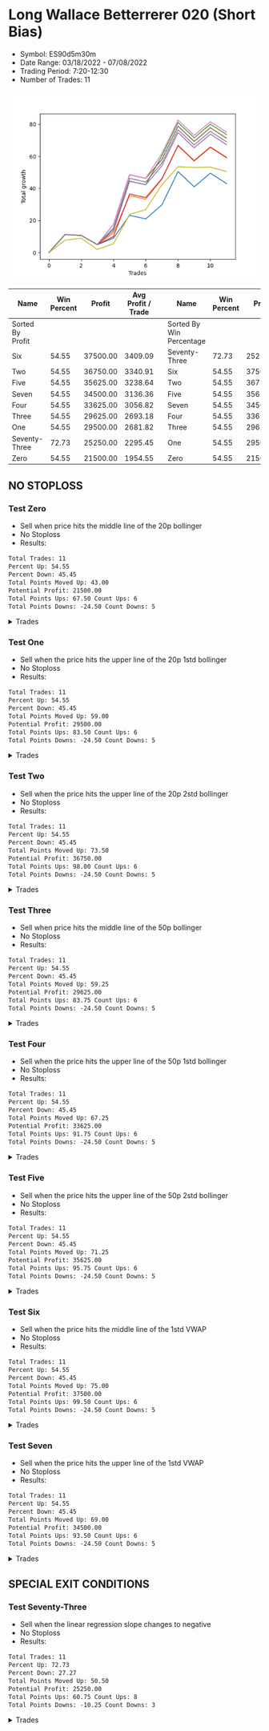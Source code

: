 # Long Wallace Betterrerer 020 (Short Bias)
- Symbol: ES90d5m30m
- Date Range: 03/18/2022 - 07/08/2022
- Trading Period: 7:20-12:30
- Number of Trades: 11

![Plot](LongWallaceBetterrerer020ES90d5m30m(ShortBias).png)

| Name | Win Percent | Profit | Avg Profit / Trade |     | Name | Win Percent | Profit | Avg Profit / Trade |
| ---- | ----------- | ------ | ------------------ | --- | ---- | ----------- | ------ | ------------------ |
| Sorted By <br> Profit | | | | | Sorted By <br> Win Percentage ||||
| Six | 54.55 | 37500.00 | 3409.09 |     | Seventy-Three | 72.73 | 25250.00 | 2295.45 |
| Two | 54.55 | 36750.00 | 3340.91 |     | Six | 54.55 | 37500.00 | 3409.09 |
| Five | 54.55 | 35625.00 | 3238.64 |     | Two | 54.55 | 36750.00 | 3340.91 |
| Seven | 54.55 | 34500.00 | 3136.36 |     | Five | 54.55 | 35625.00 | 3238.64 |
| Four | 54.55 | 33625.00 | 3056.82 |     | Seven | 54.55 | 34500.00 | 3136.36 |
| Three | 54.55 | 29625.00 | 2693.18 |     | Four | 54.55 | 33625.00 | 3056.82 |
| One | 54.55 | 29500.00 | 2681.82 |     | Three | 54.55 | 29625.00 | 2693.18 |
| Seventy-Three | 72.73 | 25250.00 | 2295.45 |     | One | 54.55 | 29500.00 | 2681.82 |
| Zero | 54.55 | 21500.00 | 1954.55 |     | Zero | 54.55 | 21500.00 | 1954.55 |

## NO STOPLOSS

### Test Zero
* Sell when price hits the middle line of the 20p bollinger
* No Stoploss
* Results:
```
Total Trades: 11
Percent Up: 54.55
Percent Down: 45.45
Total Points Moved Up: 43.00
Potential Profit: 21500.00
Total Points Ups: 67.50 Count Ups: 6
Total Points Downs: -24.50 Count Downs: 5
```

<details><summary>Trades</summary>

<code>In: 2022-03-30 12:25:00		Out: 2022-03-30 12:46:00		Total Position Time: 21:00		Total Move Up: 11.25		Total to Date: 11.25</code> <br />
<code>In: 2022-03-31 11:25:00		Out: 2022-03-31 11:55:55		Total Position Time: 30:55		Total Move Up: -0.50		Total to Date: 10.75</code> <br />
<code>In: 2022-04-05 12:20:00		Out: 2022-04-05 12:46:00		Total Position Time: 26:00		Total Move Up: -5.75		Total to Date: 5.00</code> <br />
<code>In: 2022-04-11 11:30:00		Out: 2022-04-11 11:40:10		Total Position Time: 10:10		Total Move Up: 4.00		Total to Date: 9.00</code> <br />
<code>In: 2022-04-22 12:10:00		Out: 2022-04-22 12:14:05		Total Position Time: 04:05		Total Move Up: 14.25		Total to Date: 23.25</code> <br />
<code>In: 2022-04-29 12:15:00		Out: 2022-04-29 12:45:55		Total Position Time: 30:55		Total Move Up: -2.25		Total to Date: 21.00</code> <br />
<code>In: 2022-05-04 08:35:00		Out: 2022-05-04 08:47:05		Total Position Time: 12:05		Total Move Up: 8.75		Total to Date: 29.75</code> <br />
<code>In: 2022-05-05 12:30:00		Out: 2022-05-05 12:36:30		Total Position Time: 06:30		Total Move Up: 20.75		Total to Date: 50.50</code> <br />
<code>In: 2022-05-20 09:45:00		Out: 2022-05-20 10:15:55		Total Position Time: 30:55		Total Move Up: -9.50		Total to Date: 41.00</code> <br />
<code>In: 2022-06-01 08:50:00		Out: 2022-06-01 09:20:55		Total Position Time: 30:55		Total Move Up: 8.50		Total to Date: 49.50</code> <br />
<code>In: 2022-06-14 09:15:00		Out: 2022-06-14 09:45:55		Total Position Time: 30:55		Total Move Up: -6.50		Total to Date: 43.00</code> <br />


</details>

### Test One
* Sell when the price hits the upper line of the 20p 1std bollinger
* No Stoploss
* Results:
```
Total Trades: 11
Percent Up: 54.55
Percent Down: 45.45
Total Points Moved Up: 59.00
Potential Profit: 29500.00
Total Points Ups: 83.50 Count Ups: 6
Total Points Downs: -24.50 Count Downs: 5
```

<details><summary>Trades</summary>

<code>In: 2022-03-30 12:25:00		Out: 2022-03-30 12:46:00		Total Position Time: 21:00		Total Move Up: 11.25		Total to Date: 11.25</code> <br />
<code>In: 2022-03-31 11:25:00		Out: 2022-03-31 11:55:55		Total Position Time: 30:55		Total Move Up: -0.50		Total to Date: 10.75</code> <br />
<code>In: 2022-04-05 12:20:00		Out: 2022-04-05 12:46:00		Total Position Time: 26:00		Total Move Up: -5.75		Total to Date: 5.00</code> <br />
<code>In: 2022-04-11 11:30:00		Out: 2022-04-11 11:47:00		Total Position Time: 17:00		Total Move Up: 7.25		Total to Date: 12.25</code> <br />
<code>In: 2022-04-22 12:10:00		Out: 2022-04-22 12:16:55		Total Position Time: 06:55		Total Move Up: 23.25		Total to Date: 35.50</code> <br />
<code>In: 2022-04-29 12:15:00		Out: 2022-04-29 12:45:55		Total Position Time: 30:55		Total Move Up: -2.25		Total to Date: 33.25</code> <br />
<code>In: 2022-05-04 08:35:00		Out: 2022-05-04 08:49:10		Total Position Time: 14:10		Total Move Up: 12.50		Total to Date: 45.75</code> <br />
<code>In: 2022-05-05 12:30:00		Out: 2022-05-05 12:46:00		Total Position Time: 16:00		Total Move Up: 20.75		Total to Date: 66.50</code> <br />
<code>In: 2022-05-20 09:45:00		Out: 2022-05-20 10:15:55		Total Position Time: 30:55		Total Move Up: -9.50		Total to Date: 57.00</code> <br />
<code>In: 2022-06-01 08:50:00		Out: 2022-06-01 09:20:55		Total Position Time: 30:55		Total Move Up: 8.50		Total to Date: 65.50</code> <br />
<code>In: 2022-06-14 09:15:00		Out: 2022-06-14 09:45:55		Total Position Time: 30:55		Total Move Up: -6.50		Total to Date: 59.00</code> <br />


</details>

### Test Two
* Sell when the price hits the upper line of the 20p 2std bollinger
* No Stoploss
* Results:
```
Total Trades: 11
Percent Up: 54.55
Percent Down: 45.45
Total Points Moved Up: 73.50
Potential Profit: 36750.00
Total Points Ups: 98.00 Count Ups: 6
Total Points Downs: -24.50 Count Downs: 5
```

<details><summary>Trades</summary>

<code>In: 2022-03-30 12:25:00		Out: 2022-03-30 12:46:00		Total Position Time: 21:00		Total Move Up: 11.25		Total to Date: 11.25</code> <br />
<code>In: 2022-03-31 11:25:00		Out: 2022-03-31 11:55:55		Total Position Time: 30:55		Total Move Up: -0.50		Total to Date: 10.75</code> <br />
<code>In: 2022-04-05 12:20:00		Out: 2022-04-05 12:46:00		Total Position Time: 26:00		Total Move Up: -5.75		Total to Date: 5.00</code> <br />
<code>In: 2022-04-11 11:30:00		Out: 2022-04-11 11:51:20		Total Position Time: 21:20		Total Move Up: 9.75		Total to Date: 14.75</code> <br />
<code>In: 2022-04-22 12:10:00		Out: 2022-04-22 12:33:15		Total Position Time: 23:15		Total Move Up: 29.75		Total to Date: 44.50</code> <br />
<code>In: 2022-04-29 12:15:00		Out: 2022-04-29 12:45:55		Total Position Time: 30:55		Total Move Up: -2.25		Total to Date: 42.25</code> <br />
<code>In: 2022-05-04 08:35:00		Out: 2022-05-04 08:55:15		Total Position Time: 20:15		Total Move Up: 18.00		Total to Date: 60.25</code> <br />
<code>In: 2022-05-05 12:30:00		Out: 2022-05-05 12:46:00		Total Position Time: 16:00		Total Move Up: 20.75		Total to Date: 81.00</code> <br />
<code>In: 2022-05-20 09:45:00		Out: 2022-05-20 10:15:55		Total Position Time: 30:55		Total Move Up: -9.50		Total to Date: 71.50</code> <br />
<code>In: 2022-06-01 08:50:00		Out: 2022-06-01 09:20:55		Total Position Time: 30:55		Total Move Up: 8.50		Total to Date: 80.00</code> <br />
<code>In: 2022-06-14 09:15:00		Out: 2022-06-14 09:45:55		Total Position Time: 30:55		Total Move Up: -6.50		Total to Date: 73.50</code> <br />


</details>

### Test Three
* Sell when price hits the middle line of the 50p bollinger
* No Stoploss
* Results:
```
Total Trades: 11
Percent Up: 54.55
Percent Down: 45.45
Total Points Moved Up: 59.25
Potential Profit: 29625.00
Total Points Ups: 83.75 Count Ups: 6
Total Points Downs: -24.50 Count Downs: 5
```

<details><summary>Trades</summary>

<code>In: 2022-03-30 12:25:00		Out: 2022-03-30 12:46:00		Total Position Time: 21:00		Total Move Up: 11.25		Total to Date: 11.25</code> <br />
<code>In: 2022-03-31 11:25:00		Out: 2022-03-31 11:55:55		Total Position Time: 30:55		Total Move Up: -0.50		Total to Date: 10.75</code> <br />
<code>In: 2022-04-05 12:20:00		Out: 2022-04-05 12:46:00		Total Position Time: 26:00		Total Move Up: -5.75		Total to Date: 5.00</code> <br />
<code>In: 2022-04-11 11:30:00		Out: 2022-04-11 11:46:45		Total Position Time: 16:45		Total Move Up: 5.00		Total to Date: 10.00</code> <br />
<code>In: 2022-04-22 12:10:00		Out: 2022-04-22 12:32:25		Total Position Time: 22:25		Total Move Up: 26.50		Total to Date: 36.50</code> <br />
<code>In: 2022-04-29 12:15:00		Out: 2022-04-29 12:45:55		Total Position Time: 30:55		Total Move Up: -2.25		Total to Date: 34.25</code> <br />
<code>In: 2022-05-04 08:35:00		Out: 2022-05-04 09:05:55		Total Position Time: 30:55		Total Move Up: 11.75		Total to Date: 46.00</code> <br />
<code>In: 2022-05-05 12:30:00		Out: 2022-05-05 12:46:00		Total Position Time: 16:00		Total Move Up: 20.75		Total to Date: 66.75</code> <br />
<code>In: 2022-05-20 09:45:00		Out: 2022-05-20 10:15:55		Total Position Time: 30:55		Total Move Up: -9.50		Total to Date: 57.25</code> <br />
<code>In: 2022-06-01 08:50:00		Out: 2022-06-01 09:20:55		Total Position Time: 30:55		Total Move Up: 8.50		Total to Date: 65.75</code> <br />
<code>In: 2022-06-14 09:15:00		Out: 2022-06-14 09:45:55		Total Position Time: 30:55		Total Move Up: -6.50		Total to Date: 59.25</code> <br />


</details>

### Test Four
* Sell when the price hits the upper line of the 50p 1std bollinger
* No Stoploss
* Results:
```
Total Trades: 11
Percent Up: 54.55
Percent Down: 45.45
Total Points Moved Up: 67.25
Potential Profit: 33625.00
Total Points Ups: 91.75 Count Ups: 6
Total Points Downs: -24.50 Count Downs: 5
```

<details><summary>Trades</summary>

<code>In: 2022-03-30 12:25:00		Out: 2022-03-30 12:46:00		Total Position Time: 21:00		Total Move Up: 11.25		Total to Date: 11.25</code> <br />
<code>In: 2022-03-31 11:25:00		Out: 2022-03-31 11:55:55		Total Position Time: 30:55		Total Move Up: -0.50		Total to Date: 10.75</code> <br />
<code>In: 2022-04-05 12:20:00		Out: 2022-04-05 12:46:00		Total Position Time: 26:00		Total Move Up: -5.75		Total to Date: 5.00</code> <br />
<code>In: 2022-04-11 11:30:00		Out: 2022-04-11 11:49:40		Total Position Time: 19:40		Total Move Up: 8.50		Total to Date: 13.50</code> <br />
<code>In: 2022-04-22 12:10:00		Out: 2022-04-22 12:40:55		Total Position Time: 30:55		Total Move Up: 31.00		Total to Date: 44.50</code> <br />
<code>In: 2022-04-29 12:15:00		Out: 2022-04-29 12:45:55		Total Position Time: 30:55		Total Move Up: -2.25		Total to Date: 42.25</code> <br />
<code>In: 2022-05-04 08:35:00		Out: 2022-05-04 09:05:55		Total Position Time: 30:55		Total Move Up: 11.75		Total to Date: 54.00</code> <br />
<code>In: 2022-05-05 12:30:00		Out: 2022-05-05 12:46:00		Total Position Time: 16:00		Total Move Up: 20.75		Total to Date: 74.75</code> <br />
<code>In: 2022-05-20 09:45:00		Out: 2022-05-20 10:15:55		Total Position Time: 30:55		Total Move Up: -9.50		Total to Date: 65.25</code> <br />
<code>In: 2022-06-01 08:50:00		Out: 2022-06-01 09:20:55		Total Position Time: 30:55		Total Move Up: 8.50		Total to Date: 73.75</code> <br />
<code>In: 2022-06-14 09:15:00		Out: 2022-06-14 09:45:55		Total Position Time: 30:55		Total Move Up: -6.50		Total to Date: 67.25</code> <br />


</details>

### Test Five
* Sell when the price hits the upper line of the 50p 2std bollinger
* No Stoploss
* Results:
```
Total Trades: 11
Percent Up: 54.55
Percent Down: 45.45
Total Points Moved Up: 71.25
Potential Profit: 35625.00
Total Points Ups: 95.75 Count Ups: 6
Total Points Downs: -24.50 Count Downs: 5
```

<details><summary>Trades</summary>

<code>In: 2022-03-30 12:25:00		Out: 2022-03-30 12:46:00		Total Position Time: 21:00		Total Move Up: 11.25		Total to Date: 11.25</code> <br />
<code>In: 2022-03-31 11:25:00		Out: 2022-03-31 11:55:55		Total Position Time: 30:55		Total Move Up: -0.50		Total to Date: 10.75</code> <br />
<code>In: 2022-04-05 12:20:00		Out: 2022-04-05 12:46:00		Total Position Time: 26:00		Total Move Up: -5.75		Total to Date: 5.00</code> <br />
<code>In: 2022-04-11 11:30:00		Out: 2022-04-11 11:52:05		Total Position Time: 22:05		Total Move Up: 12.50		Total to Date: 17.50</code> <br />
<code>In: 2022-04-22 12:10:00		Out: 2022-04-22 12:40:55		Total Position Time: 30:55		Total Move Up: 31.00		Total to Date: 48.50</code> <br />
<code>In: 2022-04-29 12:15:00		Out: 2022-04-29 12:45:55		Total Position Time: 30:55		Total Move Up: -2.25		Total to Date: 46.25</code> <br />
<code>In: 2022-05-04 08:35:00		Out: 2022-05-04 09:05:55		Total Position Time: 30:55		Total Move Up: 11.75		Total to Date: 58.00</code> <br />
<code>In: 2022-05-05 12:30:00		Out: 2022-05-05 12:46:00		Total Position Time: 16:00		Total Move Up: 20.75		Total to Date: 78.75</code> <br />
<code>In: 2022-05-20 09:45:00		Out: 2022-05-20 10:15:55		Total Position Time: 30:55		Total Move Up: -9.50		Total to Date: 69.25</code> <br />
<code>In: 2022-06-01 08:50:00		Out: 2022-06-01 09:20:55		Total Position Time: 30:55		Total Move Up: 8.50		Total to Date: 77.75</code> <br />
<code>In: 2022-06-14 09:15:00		Out: 2022-06-14 09:45:55		Total Position Time: 30:55		Total Move Up: -6.50		Total to Date: 71.25</code> <br />


</details>

### Test Six
* Sell when the price hits the middle line of the 1std VWAP
* No Stoploss
* Results:
```
Total Trades: 11
Percent Up: 54.55
Percent Down: 45.45
Total Points Moved Up: 75.00
Potential Profit: 37500.00
Total Points Ups: 99.50 Count Ups: 6
Total Points Downs: -24.50 Count Downs: 5
```

<details><summary>Trades</summary>

<code>In: 2022-03-30 12:25:00		Out: 2022-03-30 12:46:00		Total Position Time: 21:00		Total Move Up: 11.25		Total to Date: 11.25</code> <br />
<code>In: 2022-03-31 11:25:00		Out: 2022-03-31 11:55:55		Total Position Time: 30:55		Total Move Up: -0.50		Total to Date: 10.75</code> <br />
<code>In: 2022-04-05 12:20:00		Out: 2022-04-05 12:46:00		Total Position Time: 26:00		Total Move Up: -5.75		Total to Date: 5.00</code> <br />
<code>In: 2022-04-11 11:30:00		Out: 2022-04-11 11:52:05		Total Position Time: 22:05		Total Move Up: 12.50		Total to Date: 17.50</code> <br />
<code>In: 2022-04-22 12:10:00		Out: 2022-04-22 12:40:55		Total Position Time: 30:55		Total Move Up: 31.00		Total to Date: 48.50</code> <br />
<code>In: 2022-04-29 12:15:00		Out: 2022-04-29 12:45:55		Total Position Time: 30:55		Total Move Up: -2.25		Total to Date: 46.25</code> <br />
<code>In: 2022-05-04 08:35:00		Out: 2022-05-04 08:54:25		Total Position Time: 19:25		Total Move Up: 15.50		Total to Date: 61.75</code> <br />
<code>In: 2022-05-05 12:30:00		Out: 2022-05-05 12:46:00		Total Position Time: 16:00		Total Move Up: 20.75		Total to Date: 82.50</code> <br />
<code>In: 2022-05-20 09:45:00		Out: 2022-05-20 10:15:55		Total Position Time: 30:55		Total Move Up: -9.50		Total to Date: 73.00</code> <br />
<code>In: 2022-06-01 08:50:00		Out: 2022-06-01 09:20:55		Total Position Time: 30:55		Total Move Up: 8.50		Total to Date: 81.50</code> <br />
<code>In: 2022-06-14 09:15:00		Out: 2022-06-14 09:45:55		Total Position Time: 30:55		Total Move Up: -6.50		Total to Date: 75.00</code> <br />


</details>

### Test Seven
* Sell when the price hits the upper line of the 1std VWAP
* No Stoploss
* Results:
```
Total Trades: 11
Percent Up: 54.55
Percent Down: 45.45
Total Points Moved Up: 69.00
Potential Profit: 34500.00
Total Points Ups: 93.50 Count Ups: 6
Total Points Downs: -24.50 Count Downs: 5
```

<details><summary>Trades</summary>

<code>In: 2022-03-30 12:25:00		Out: 2022-03-30 12:46:00		Total Position Time: 21:00		Total Move Up: 11.25		Total to Date: 11.25</code> <br />
<code>In: 2022-03-31 11:25:00		Out: 2022-03-31 11:55:55		Total Position Time: 30:55		Total Move Up: -0.50		Total to Date: 10.75</code> <br />
<code>In: 2022-04-05 12:20:00		Out: 2022-04-05 12:46:00		Total Position Time: 26:00		Total Move Up: -5.75		Total to Date: 5.00</code> <br />
<code>In: 2022-04-11 11:30:00		Out: 2022-04-11 12:00:55		Total Position Time: 30:55		Total Move Up: 10.25		Total to Date: 15.25</code> <br />
<code>In: 2022-04-22 12:10:00		Out: 2022-04-22 12:40:55		Total Position Time: 30:55		Total Move Up: 31.00		Total to Date: 46.25</code> <br />
<code>In: 2022-04-29 12:15:00		Out: 2022-04-29 12:45:55		Total Position Time: 30:55		Total Move Up: -2.25		Total to Date: 44.00</code> <br />
<code>In: 2022-05-04 08:35:00		Out: 2022-05-04 09:05:55		Total Position Time: 30:55		Total Move Up: 11.75		Total to Date: 55.75</code> <br />
<code>In: 2022-05-05 12:30:00		Out: 2022-05-05 12:46:00		Total Position Time: 16:00		Total Move Up: 20.75		Total to Date: 76.50</code> <br />
<code>In: 2022-05-20 09:45:00		Out: 2022-05-20 10:15:55		Total Position Time: 30:55		Total Move Up: -9.50		Total to Date: 67.00</code> <br />
<code>In: 2022-06-01 08:50:00		Out: 2022-06-01 09:20:55		Total Position Time: 30:55		Total Move Up: 8.50		Total to Date: 75.50</code> <br />
<code>In: 2022-06-14 09:15:00		Out: 2022-06-14 09:45:55		Total Position Time: 30:55		Total Move Up: -6.50		Total to Date: 69.00</code> <br />


</details>

## SPECIAL EXIT CONDITIONS 

### Test Seventy-Three
* Sell when the linear regression slope changes to negative
* No Stoploss
* Results:
```
Total Trades: 11
Percent Up: 72.73
Percent Down: 27.27
Total Points Moved Up: 50.50
Potential Profit: 25250.00
Total Points Ups: 60.75 Count Ups: 8
Total Points Downs: -10.25 Count Downs: 3
```

<details><summary>Trades</summary>

<code>In: 2022-03-30 12:25:00		Out: 2022-03-30 12:32:05		Total Position Time: 07:05		Total Move Up: 7.75		Total to Date: 7.75</code> <br />
<code>In: 2022-03-31 11:25:00		Out: 2022-03-31 11:37:05		Total Position Time: 12:05		Total Move Up: 1.25		Total to Date: 9.00</code> <br />
<code>In: 2022-04-05 12:20:00		Out: 2022-04-05 12:41:05		Total Position Time: 21:05		Total Move Up: -7.00		Total to Date: 2.00</code> <br />
<code>In: 2022-04-11 11:30:00		Out: 2022-04-11 11:40:05		Total Position Time: 10:05		Total Move Up: 3.50		Total to Date: 5.50</code> <br />
<code>In: 2022-04-22 12:10:00		Out: 2022-04-22 12:19:05		Total Position Time: 09:05		Total Move Up: 18.25		Total to Date: 23.75</code> <br />
<code>In: 2022-04-29 12:15:00		Out: 2022-04-29 12:22:05		Total Position Time: 07:05		Total Move Up: 3.00		Total to Date: 26.75</code> <br />
<code>In: 2022-05-04 08:35:00		Out: 2022-05-04 08:56:05		Total Position Time: 21:05		Total Move Up: 15.50		Total to Date: 42.25</code> <br />
<code>In: 2022-05-05 12:30:00		Out: 2022-05-05 12:35:05		Total Position Time: 05:05		Total Move Up: 11.25		Total to Date: 53.50</code> <br />
<code>In: 2022-05-20 09:45:00		Out: 2022-05-20 10:05:05		Total Position Time: 20:05		Total Move Up: -0.50		Total to Date: 53.00</code> <br />
<code>In: 2022-06-01 08:50:00		Out: 2022-06-01 09:03:05		Total Position Time: 13:05		Total Move Up: 0.25		Total to Date: 53.25</code> <br />
<code>In: 2022-06-14 09:15:00		Out: 2022-06-14 09:32:05		Total Position Time: 17:05		Total Move Up: -2.75		Total to Date: 50.50</code> <br />


</details>